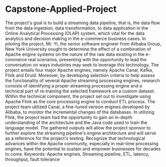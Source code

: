 # Capstone-Applied-Project
The project's goal is to build a streaming data pipeline, that is, the data flow from the data ingestion, data transformation, to data application in the Online Analytical Processing
(OLAP) system, which vital for the data analytics and decision making in the e-commerce business cases. 
In piloting the project, Mr. Yi, the senior software engineer from Alibaba Group, New York University sought to determine the effect of a combination of Apache engine systems 
on the nature of the raw data existing in the e-commerce real scenarios, 
presenting with the opportunity to lead the conversation on ways industries may seek to leverage this technology. 
The project entails four major Apache engines, namely Apache Canal, Kafka, Flink and Druid. 
Moreover, by developing selection criteria to help assess the functionality of several Apache streaming processing engines, 
research consists of identifying a proper streaming processing engine and a technical part of re-training the selected framework on a custom dataset. 
Within the technical component, the project set out to investigate using Apache Flink as the core processing engine to conduct ETL process. 
The project team utilized Canal, a fine-tuned version engines developed by Alibaba, to monitor the incremental changes of the databases. 
In utilizing Flink, the project team had the opportunity to gain an in-depth understanding of the architecture and the Java code used to train the language model. 
The gathered outputs will allow the project sponsor to further explore the streaming pipeline's engine architecture and will serve as a reference for the project's testing. 
Recognize that technological advances within the Apache community, especially in real-time processing engines, have the potential to sustain and empower businesses for decades to come. 
Keywords: Apache engines, Streaming pipeline, ETL, latency, throughput, fault tolerance
